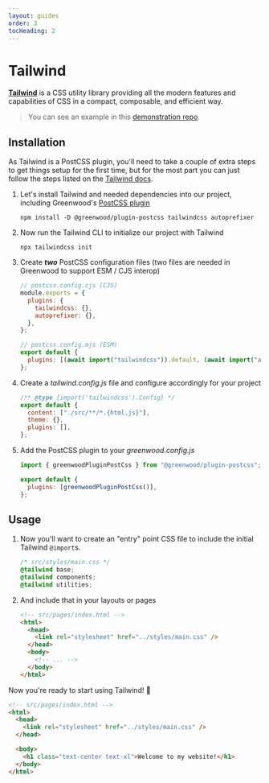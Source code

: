 ```yaml
---
layout: guides
order: 3
tocHeading: 2
---
```


# Tailwind

[**Tailwind**](https://tailwindcss.com/) is a CSS utility library providing all the modern features and capabilities of CSS in a compact, composable, and efficient way.

> You can see an example in this [demonstration repo](https://github.com/AnalogStudiosRI/www.tuesdaystunes.tv).

## Installation

As Tailwind is a PostCSS plugin, you'll need to take a couple of extra steps to get things setup for the first time, but for the most part you can just follow the steps listed on the [Tailwind docs](https://tailwindcss.com/docs/installation/using-postcss).

1. Let's install Tailwind and needed dependencies into our project, including Greenwood's [PostCSS plugin](https://github.com/ProjectEvergreen/greenwood/tree/master/packages/plugin-postcss)

   ```shell
   npm install -D @greenwood/plugin-postcss tailwindcss autoprefixer
   ```

1. Now run the Tailwind CLI to initialize our project with Tailwind

   ```shell
   npx tailwindcss init
   ```

1. Create _**two**_ PostCSS configuration files (two files are needed in Greenwood to support ESM / CJS interop)

   ```js
   // postcss.config.cjs (CJS)
   module.exports = {
     plugins: {
       tailwindcss: {},
       autoprefixer: {},
     },
   };

   // postcss.config.mjs (ESM)
   export default {
     plugins: [(await import("tailwindcss")).default, (await import("autoprefixer")).default],
   };
   ```

1. Create a _tailwind.config.js_ file and configure accordingly for your project

   ```js
   /** @type {import('tailwindcss').Config} */
   export default {
     content: ["./src/**/*.{html,js}"],
     theme: {},
     plugins: [],
   };
   ```

1. Add the PostCSS plugin to your _greenwood.config.js_

   ```js
   import { greenwoodPluginPostCss } from "@greenwood/plugin-postcss";

   export default {
     plugins: [greenwoodPluginPostCss()],
   };
   ```

## Usage

1. Now you'll want to create an "entry" point CSS file to include the initial Tailwind `@import`s.

   ```css
   /* src/styles/main.css */
   @tailwind base;
   @tailwind components;
   @tailwind utilities;
   ```

1. And include that in your layouts or pages

   ```html
   <!-- src/pages/index.html -->
   <html>
     <head>
       <link rel="stylesheet" href="../styles/main.css" />
     </head>
     <body>
       <!-- ... -->
     </body>
   </html>
   ```

Now you're ready to start using Tailwind! 🎯

```html
<!-- src/pages/index.html -->
<html>
  <head>
    <link rel="stylesheet" href="../styles/main.css" />
  </head>

  <body>
    <h1 class="text-center text-xl">Welcome to my website!</h1>
  </body>
</html>
```

